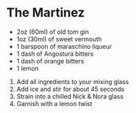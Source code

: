 # The Martinez

- 2oz (60ml) of old tom gin
- 1oz (30ml) of sweet vermouth
- 1 barspoon of maraschino liqueur
- 1 dash of Angostura bitters
- 1 dash of orange bitters
- 1 lemon
1. Add all ingredients to your mixing glass
2. Add ice and stir for about 45 seconds
3. Strain into a chilled Nick & Nora glass
4. Garnish with a lemon twist

